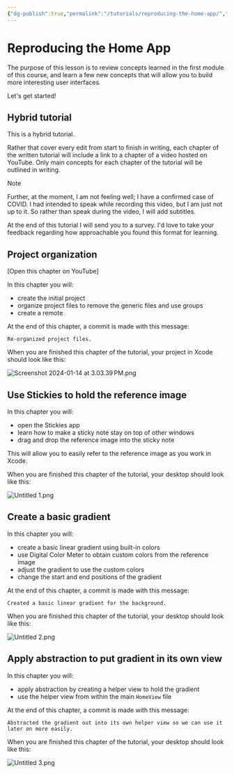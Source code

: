 ```yaml
---
{"dg-publish":true,"permalink":"/tutorials/reproducing-the-home-app/","dgHomeLink":true,"dgShowToc":true}
---
```


# Reproducing the Home App

The purpose of this lesson is to review concepts learned in the first module of this course, and learn a few new concepts that will allow you to build more interesting user interfaces.

Let's get started!

## Hybrid tutorial

This is a hybrid tutorial. 

Rather that cover every edit from start to finish in writing, each chapter of the written tutorial will include a link to a chapter of a video hosted on YouTube. Only main concepts for each chapter of the tutorial will be outlined in writing.

> [!NOTE]
> Further, at the moment, I am not feeling well; I have a confirmed case of COVID. I had intended to speak while recording this video, but I am just not up to it. So rather than speak during the video, I will add subtitles.
> 
> At the end of this tutorial I will send you to a survey. I'd love to take your feedback regarding how approachable you found this format for learning.

## Project organization

[Open this chapter on YouTube]

In this chapter you will:

- create the initial project
- organize project files to remove the generic files and use groups
- create a remote

At the end of this chapter, a commit is made with this message:

```
Re-organized project files.
```

When you are finished this chapter of the tutorial, your project in Xcode should look like this:

![Screenshot 2024-01-14 at 3.03.39 PM.png](/img/user/Media/Screenshot%202024-01-14%20at%203.03.39%E2%80%AFPM.png)

## Use Stickies to hold the reference image

In this chapter you will:

- open the Stickies app
- learn how to make a sticky note stay on top of other windows
- drag and drop the reference image into the sticky note

This will allow you to easily refer to the reference image as you work in Xcode.

When you are finished this chapter of the tutorial, your desktop should look like this:

![Untitled 1.png](/img/user/Media/Untitled%201.png)

## Create a basic gradient

In this chapter you will:

- create a basic linear gradient using built-in colors
- use Digital Color Meter to obtain custom colors from the reference image
- adjust the gradient to use the custom colors
- change the start and end positions of the gradient

At the end of this chapter, a commit is made with this message:

```
Created a basic linear gradient for the background.
```

When you are finished this chapter of the tutorial, your desktop should look like this:

![Untitled 2.png](/img/user/Media/Untitled%202.png)

## Apply abstraction to put gradient in its own view

In this chapter you will:

- apply abstraction by creating a helper view to hold the gradient
- use the helper view from within the main `HomeView` file

At the end of this chapter, a commit is made with this message:

```
Abstracted the gradient out into its own helper view so we can use it later on more easily.
```

When you are finished this chapter of the tutorial, your desktop should look like this:

![Untitled 3.png](/img/user/Media/Untitled%203.png)